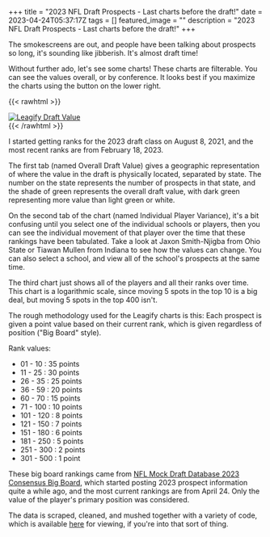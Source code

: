 +++
title =  "2023 NFL Draft Prospects - Last charts before the draft!"
date = 2023-04-24T05:37:17Z
tags = []
featured_image = ""
description = "2023 NFL Draft Prospects - Last charts before the draft!"
+++

The smokescreens are out, and people have been talking about prospects so long, it's sounding like jibberish.  It's almost draft time!

<!--more-->

Without further ado, let's see some charts!
These charts are filterable. You can see the values overall, or by conference. It looks best if you maximize the charts using the button on the lower right.

{{< rawhtml >}}
<div class='tableauPlaceholder' id='viz1682314342137' style='position: relative'><noscript><a href='#'><img alt='Leagify Draft Value ' src='https:&#47;&#47;public.tableau.com&#47;static&#47;images&#47;20&#47;2023-LeagifyDraftValueStory-RanksOverTime-20230424&#47;LeagifyDraftValue&#47;1_rss.png' style='border: none' /></a></noscript><object class='tableauViz'  style='display:none;'><param name='host_url' value='https%3A%2F%2Fpublic.tableau.com%2F' /> <param name='embed_code_version' value='3' /> <param name='site_root' value='' /><param name='name' value='2023-LeagifyDraftValueStory-RanksOverTime-20230424&#47;LeagifyDraftValue' /><param name='tabs' value='no' /><param name='toolbar' value='yes' /><param name='static_image' value='https:&#47;&#47;public.tableau.com&#47;static&#47;images&#47;20&#47;2023-LeagifyDraftValueStory-RanksOverTime-20230424&#47;LeagifyDraftValue&#47;1.png' /> <param name='animate_transition' value='yes' /><param name='display_static_image' value='yes' /><param name='display_spinner' value='yes' /><param name='display_overlay' value='yes' /><param name='display_count' value='yes' /><param name='language' value='en-US' /><param name='filter' value='publish=yes' /></object></div>                <script type='text/javascript'>                    var divElement = document.getElementById('viz1682314342137');                    var vizElement = divElement.getElementsByTagName('object')[0];                    vizElement.style.width='100%';vizElement.style.height=(divElement.offsetWidth*0.75)+'px';                    var scriptElement = document.createElement('script');                    scriptElement.src = 'https://public.tableau.com/javascripts/api/viz_v1.js';                    vizElement.parentNode.insertBefore(scriptElement, vizElement);                </script>
{{< /rawhtml >}}

I started getting ranks for the 2023 draft class on August 8, 2021, and the most recent ranks are from February 18, 2023. 

The first tab (named Overall Draft Value) gives a geographic representation of where the value in the draft is physically located, separated by state.  The number on the state represents the number of prospects in that state, and the shade of green represents the overall draft value, with dark green representing more value than light green or white.

On the second tab of the chart (named Individual Player Variance), it's a bit confusing until you select one of the individual schools or players, then you can see the individual movement of that player over the time that these rankings have been tabulated. Take a look at Jaxon Smith-Njigba from Ohio State or Tiawan Mullen from Indiana to see how the values can change. You can also select a school, and view all of the school's prospects at the same time.

The third chart just shows all of the players and all their ranks over time. This chart is a logarithmic scale, since moving 5 spots in the top 10 is a big deal, but moving 5 spots in the top 400 isn't.

The rough methodology used for the Leagify charts is this: Each prospect is given a point value based on their current rank, which is given regardless of position ("Big Board" style).

Rank values:

* 01 - 10   : 35 points
* 11 - 25   : 30 points
* 26 - 35   : 25 points
* 36 - 59   : 20 points
* 60 - 70   : 15 points
* 71 - 100  : 10 points
* 101 - 120 : 8 points
* 121 - 150 : 7 points
* 151 - 180 : 6 points
* 181 - 250 : 5 points
* 251 - 300 : 2 points
* 301 - 500 : 1 point

These big board rankings came from [NFL Mock Draft Database 2023 Consensus Big Board](https://www.nflmockdraftdatabase.com/big-boards/2023/consensus-big-board-2023), which started posting 2023 prospect information quite a while ago, and the most current rankings are from April 24. Only the value of the player's primary position was considered.

The data is scraped, cleaned, and mushed together with a variety of code, which is available [here](https://github.com/Leagify/prospect-scraper-mddb-2022) for viewing, if you're into that sort of thing.



